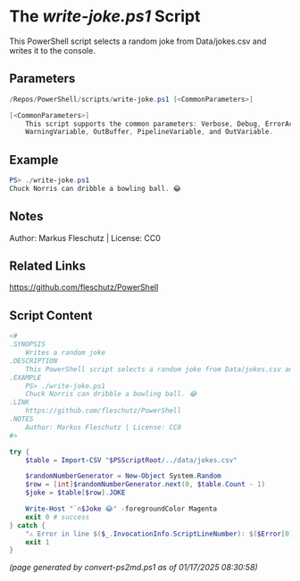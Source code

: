 The *write-joke.ps1* Script
===========================

This PowerShell script selects a random joke from Data/jokes.csv and writes it to the console.

Parameters
----------
```powershell
/Repos/PowerShell/scripts/write-joke.ps1 [<CommonParameters>]

[<CommonParameters>]
    This script supports the common parameters: Verbose, Debug, ErrorAction, ErrorVariable, WarningAction, 
    WarningVariable, OutBuffer, PipelineVariable, and OutVariable.
```

Example
-------
```powershell
PS> ./write-joke.ps1
Chuck Norris can dribble a bowling ball. 😂

```

Notes
-----
Author: Markus Fleschutz | License: CC0

Related Links
-------------
https://github.com/fleschutz/PowerShell

Script Content
--------------
```powershell
<#
.SYNOPSIS
	Writes a random joke
.DESCRIPTION
	This PowerShell script selects a random joke from Data/jokes.csv and writes it to the console.
.EXAMPLE
	PS> ./write-joke.ps1
	Chuck Norris can dribble a bowling ball. 😂
.LINK
	https://github.com/fleschutz/PowerShell
.NOTES
	Author: Markus Fleschutz | License: CC0
#>

try {
	$table = Import-CSV "$PSScriptRoot/../data/jokes.csv"

	$randomNumberGenerator = New-Object System.Random
	$row = [int]$randomNumberGenerator.next(0, $table.Count - 1)
	$joke = $table[$row].JOKE

	Write-Host "`n$Joke 😂" -foregroundColor Magenta
	exit 0 # success
} catch {
	"⚠️ Error in line $($_.InvocationInfo.ScriptLineNumber): $($Error[0])"
	exit 1
}
```

*(page generated by convert-ps2md.ps1 as of 01/17/2025 08:30:58)*
